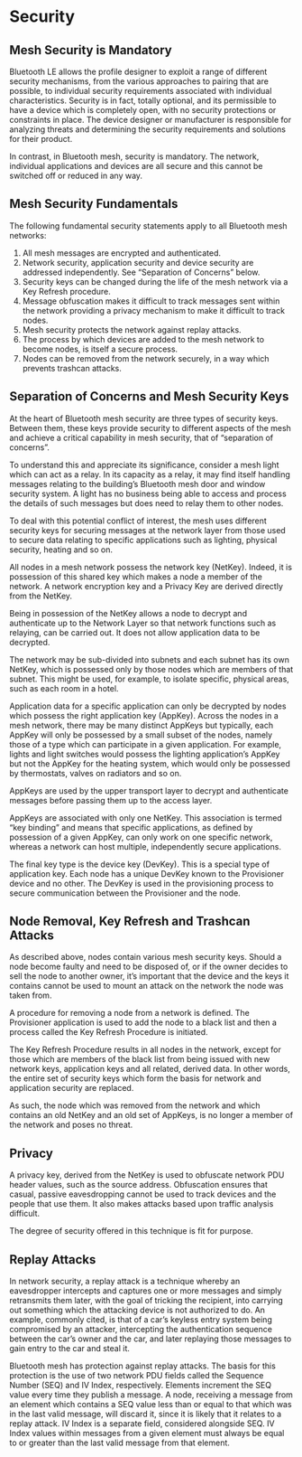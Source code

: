 # Security

## Mesh Security is Mandatory

Bluetooth LE allows the profile designer to exploit a range of different security mechanisms, from the various approaches to pairing that are possible, to individual security requirements associated with individual characteristics. Security is in fact, totally optional, and its permissible to have a device which is completely open, with no security protections or constraints in place. The device designer or manufacturer is responsible for analyzing threats and determining the security requirements and solutions for their product. 

In contrast, in Bluetooth mesh, security is mandatory. The network, individual applications and devices are all secure and this cannot be switched off or reduced in any way.

## Mesh Security Fundamentals 

The following fundamental security statements apply to all Bluetooth mesh networks: 

1. All mesh messages are encrypted and authenticated. 
2. Network security, application security and device security are addressed independently. See “Separation of Concerns” below. 
3. Security keys can be changed during the life of the mesh network via a Key Refresh procedure. 
4. Message obfuscation makes it difficult to track messages sent within the network providing a privacy mechanism to make it difficult to track nodes.
5. Mesh security protects the network against replay attacks.
6. The process by which devices are added to the mesh network to become nodes, is itself a secure process.
7. Nodes can be removed from the network securely, in a way which prevents trashcan attacks. 

## Separation of Concerns and Mesh Security Keys

At the heart of Bluetooth mesh security are three types of security keys. Between them, these keys provide security to different aspects of the mesh and achieve a critical capability in mesh security, that of “separation of concerns”. 

To understand this and appreciate its significance, consider a mesh light which can act as a relay. In its capacity as a relay, it may find itself handling messages relating to the building’s Bluetooth mesh door and window security system. A light has no business being able to access and process the details of such messages but does need to relay them to other nodes.

To deal with this potential conflict of interest, the mesh uses different security keys for securing messages at the network layer from those used to secure data relating to specific applications such as lighting, physical security, heating and so on. 

All nodes in a mesh network possess the network key \(NetKey\). Indeed, it is possession of this shared key which makes a node a member of the network. A network encryption key and a Privacy Key are derived directly from the NetKey. 

Being in possession of the NetKey allows a node to decrypt and authenticate up to the Network Layer so that network functions such as relaying, can be carried out. It does not allow application data to be decrypted. 

The network may be sub-divided into subnets and each subnet has its own NetKey, which is possessed only by those nodes which are members of that subnet. This might be used, for example, to isolate specific, physical areas, such as each room in a hotel.

Application data for a specific application can only be decrypted by nodes which possess the right application key \(AppKey\). Across the nodes in a mesh network, there may be many distinct AppKeys but typically, each AppKey will only be possessed by a small subset of the nodes, namely those of a type which can participate in a given application. For example, lights and light switches would possess the lighting application’s AppKey but not the AppKey for the heating system, which would only be possessed by thermostats, valves on radiators and so on. 

AppKeys are used by the upper transport layer to decrypt and authenticate messages before passing them up to the access layer. 

AppKeys are associated with only one NetKey. This association is termed “key binding” and means that specific applications, as defined by possession of a given AppKey, can only work on one specific network, whereas a network can host multiple, independently secure applications.

The final key type is the device key \(DevKey\). This is a special type of application key. Each node has a unique DevKey known to the Provisioner device and no other. The DevKey is used in the provisioning process to secure communication between the Provisioner and the node. 

## Node Removal, Key Refresh and Trashcan Attacks 

As described above, nodes contain various mesh security keys. Should a node become faulty and need to be disposed of, or if the owner decides to sell the node to another owner, it’s important that the device and the keys it contains cannot be used to mount an attack on the network the node was taken from. 

A procedure for removing a node from a network is defined. The Provisioner application is used to add the node to a black list and then a process called the Key Refresh Procedure is initiated.

The Key Refresh Procedure results in all nodes in the network, except for those which are members of the black list from being issued with new network keys, application keys and all related, derived data. In other words, the entire set of security keys which form the basis for network and application security are replaced. 

As such, the node which was removed from the network and which contains an old NetKey and an old set of AppKeys, is no longer a member of the network and poses no threat. 

## Privacy 

A privacy key, derived from the NetKey is used to obfuscate network PDU header values, such as the source address. Obfuscation ensures that casual, passive eavesdropping cannot be used to track devices and the people that use them. It also makes attacks based upon traffic analysis difficult. 

The degree of security offered in this technique is fit for purpose.

## Replay Attacks 

In network security, a replay attack is a technique whereby an eavesdropper intercepts and captures one or more messages and simply retransmits them later, with the goal of tricking the recipient, into carrying out something which the attacking device is not authorized to do. An example, commonly cited, is that of a car’s keyless entry system being compromised by an attacker, intercepting the authentication sequence between the car’s owner and the car, and later replaying those messages to gain entry to the car and steal it. 

Bluetooth mesh has protection against replay attacks. The basis for this protection is the use of two network PDU fields called the Sequence Number \(SEQ\) and IV Index, respectively. Elements increment the SEQ value every time they publish a message. A node, receiving a message from an element which contains a SEQ value less than or equal to that which was in the last valid message, will discard it, since it is likely that it relates to a replay attack. IV Index is a separate field, considered alongside SEQ. IV Index values within messages from a given element must always be equal to or greater than the last valid message from that element.

